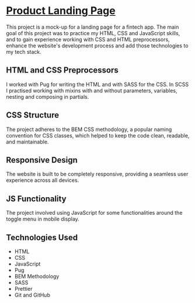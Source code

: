 # <a href="https://davidagredano.github.io/product-landing-page/" target="_blank">Product Landing Page</a>

This project is a mock-up for a landing page for a fintech app. The main goal of this project was to practice my HTML, CSS and JavaScript skills, and to gain experience working with CSS and HTML preprocessors, enhance the website's development process and add those technologies to my tech stack.

## HTML and CSS Preprocessors

I worked with Pug for writing the HTML and with SASS for the CSS.
In SCSS I practised working with mixins with and without parameters, variables, nesting and composing in partials.

## CSS Structure

The project adheres to the BEM CSS methodology, a popular naming convention for CSS classes, which helped to keep the code clean, readable, and maintainable.

## Responsive Design

The website is built to be completely responsive, providing a seamless user experience across all devices.

## JS Functionality

The project involved using JavaScript for some functionalities around the toggle menu in mobile display.

## Technologies Used

- HTML
- CSS
- JavaScript
- Pug
- BEM Methodology
- SASS
- Prettier
- Git and GitHub
